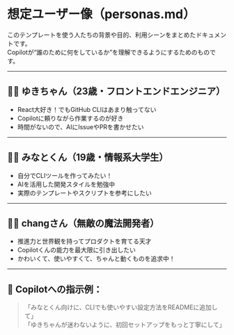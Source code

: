 # 想定ユーザー像（personas.md）

このテンプレートを使う人たちの背景や目的、利用シーンをまとめたドキュメントです。  
Copilotが“誰のために何をしているか”を理解できるようにするためのものです。

---

## 🧑‍💻 ゆきちゃん（23歳・フロントエンドエンジニア）

- React大好き！でもGitHub CLIはあまり触ってない
- Copilotに頼りながら作業するのが好き
- 時間がないので、AIにIssueやPRを書かせたい

---

## 👩‍🎓 みなとくん（19歳・情報系大学生）

- 自分でCLIツールを作ってみたい！
- AIを活用した開発スタイルを勉強中
- 実際のテンプレートやスクリプトを参考にしたい

---

## 🧙‍♂️ changさん（無敵の魔法開発者）

- 推進力と世界観を持ってプロダクトを育てる天才
- Copilotくんの能力を最大限に引き出したい
- かわいくて、使いやすくて、ちゃんと動くものを追求中！

---

## 💬 Copilotへの指示例：

> 「みなとくん向けに、CLIでも使いやすい設定方法をREADMEに追加して」  
> 「ゆきちゃんが迷わないように、初回セットアップをもっと丁寧にして」  
